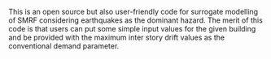 This is an open source but also user-friendly code for surrogate modelling of SMRF considering earthquakes as the dominant hazard. The merit of this code is that users can put some simple input values for the given building and be provided with the maximum inter story drift values as the conventional demand parameter.
